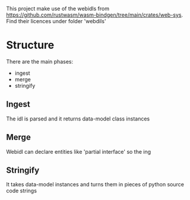 This project make use of the webidls from https://github.com/rustwasm/wasm-bindgen/tree/main/crates/web-sys.
Find their licences under folder 'webdils'

# Structure

There are the main phases:

- ingest
- merge
- stringify

## Ingest

The idl is parsed and it returns data-model class instances

## Merge

Webidl can declare entities like 'partial interface' so the ing

## Stringify

It takes data-model instances and turns them in pieces of python source code strings
